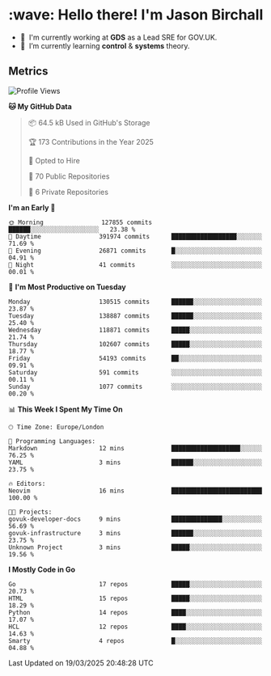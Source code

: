 <h1 align="left" id="jason-title">:wave: Hello there! I'm Jason Birchall</h1>

- :office: &nbsp;I'm currently working at **GDS** as a Lead SRE for GOV.UK.
- :seedling: &nbsp;I’m currently learning **control** & **systems** theory.

<h2>Metrics</h2>

<!--START_SECTION:waka-->
![Profile Views](http://img.shields.io/badge/Profile%20Views-1-blue)

**🐱 My GitHub Data** 

> 📦 64.5 kB Used in GitHub's Storage 
 > 
> 🏆 173 Contributions in the Year 2025
 > 
> 💼 Opted to Hire
 > 
> 📜 70 Public Repositories 
 > 
> 🔑 6 Private Repositories 
 > 
**I'm an Early 🐤** 

```text
🌞 Morning                127855 commits      ██████░░░░░░░░░░░░░░░░░░░   23.38 % 
🌆 Daytime                391974 commits      ██████████████████░░░░░░░   71.69 % 
🌃 Evening                26871 commits       █░░░░░░░░░░░░░░░░░░░░░░░░   04.91 % 
🌙 Night                  41 commits          ░░░░░░░░░░░░░░░░░░░░░░░░░   00.01 % 
```
📅 **I'm Most Productive on Tuesday** 

```text
Monday                   130515 commits      ██████░░░░░░░░░░░░░░░░░░░   23.87 % 
Tuesday                  138887 commits      ██████░░░░░░░░░░░░░░░░░░░   25.40 % 
Wednesday                118871 commits      █████░░░░░░░░░░░░░░░░░░░░   21.74 % 
Thursday                 102607 commits      █████░░░░░░░░░░░░░░░░░░░░   18.77 % 
Friday                   54193 commits       ██░░░░░░░░░░░░░░░░░░░░░░░   09.91 % 
Saturday                 591 commits         ░░░░░░░░░░░░░░░░░░░░░░░░░   00.11 % 
Sunday                   1077 commits        ░░░░░░░░░░░░░░░░░░░░░░░░░   00.20 % 
```


📊 **This Week I Spent My Time On** 

```text
🕑︎ Time Zone: Europe/London

💬 Programming Languages: 
Markdown                 12 mins             ███████████████████░░░░░░   76.25 % 
YAML                     3 mins              ██████░░░░░░░░░░░░░░░░░░░   23.75 % 

🔥 Editors: 
Neovim                   16 mins             █████████████████████████   100.00 % 

🐱‍💻 Projects: 
govuk-developer-docs     9 mins              ██████████████░░░░░░░░░░░   56.69 % 
govuk-infrastructure     3 mins              ██████░░░░░░░░░░░░░░░░░░░   23.75 % 
Unknown Project          3 mins              █████░░░░░░░░░░░░░░░░░░░░   19.56 % 
```

**I Mostly Code in Go** 

```text
Go                       17 repos            █████░░░░░░░░░░░░░░░░░░░░   20.73 % 
HTML                     15 repos            █████░░░░░░░░░░░░░░░░░░░░   18.29 % 
Python                   14 repos            ████░░░░░░░░░░░░░░░░░░░░░   17.07 % 
HCL                      12 repos            ████░░░░░░░░░░░░░░░░░░░░░   14.63 % 
Smarty                   4 repos             █░░░░░░░░░░░░░░░░░░░░░░░░   04.88 % 
```




 Last Updated on 19/03/2025 20:48:28 UTC
<!--END_SECTION:waka-->

<!-- links -->

[issues page]: https://github.com/jasonBirchall/jasonBirchall/issues "jasonBirchall/issues"
